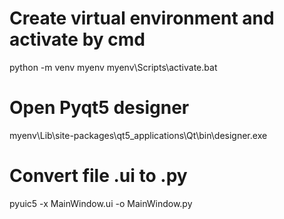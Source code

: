 # Create virtual environment and activate by cmd
python -m venv myenv
myenv\Scripts\activate.bat

# Open Pyqt5 designer
myenv\Lib\site-packages\qt5_applications\Qt\bin\designer.exe

# Convert file .ui to .py
pyuic5 -x MainWindow.ui -o MainWindow.py